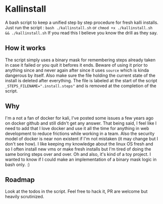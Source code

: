 Kallinstall
===========

A bash script to keep a unified step by step procedure for fresh kalli installs.
Just run the script : `bash ./kallinstall.sh` or `chmod +x ./kallinstall.sh && ./kallinstall.sh`
If you read this I believe you know the drill as they say.

How it works
------------
The script simply uses a binary mask for remembering steps already taken in case it failed or you quit it befores it ends.
Beware of using it prior to anything since and never again after since it uses `source` which is kinda dangerous by itself.
Also make sure the file holding the current state of the install is deleted after everything.
The file is labeled at the start of the script `_STEPS_FILENAME=".install.steps"` and is removed at the completion of the script.

Why
---
I'm a not a fan of docker for kali, I've posted some issues a few years ago on docker github and still didn't get any answer.
That being said, I feel like I need to add that I love docker and use it all the time for anything in web development to reduce frictions while working in a team.
Also the security model of docker is near non existent if I'm not mistaken (it may change but I don't see how).
I like keeping my knowledge about the linux OS fresh and so I often install new vms or make fresh installs but I'm tired of doing the same boring steps over and over.
Oh and also, it's kind of a toy project. I wanted to know if I could make an implementation of a binary mask logic in bash only. :)

Roadmap
-------
Look at the todos in the script.
Feel free to hack it, PR are welcome but heavily scrutinized.
